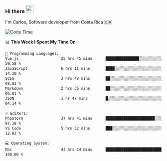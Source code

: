 ### Hi there <img src="https://media.giphy.com/media/hvRJCLFzcasrR4ia7z/giphy.gif" width="25px" height="25px">

I'm Carlos, Software developer from Costa Rica 🇨🇷

[//]: # (<a href="https://app.daily.dev/carum98"><img src="https://github.com/carum98/carum98/blob/main/devcard.svg" width="400" alt="Carlos Umaña Acevedo's Dev Card"/></a>)


<!--START_SECTION:waka-->
![Code Time](http://img.shields.io/badge/Code%20Time-12%2C023%20hrs%2022%20mins-blue)

📊 **This Week I Spent My Time On** 

```text
💬 Programming Languages: 
Vue.js                   25 hrs 45 mins      ███████████████░░░░░░░░░░   59.58 % 
JavaScript               6 hrs 11 mins       ████░░░░░░░░░░░░░░░░░░░░░   14.30 % 
SCSS                     3 hrs 48 mins       ██░░░░░░░░░░░░░░░░░░░░░░░   08.82 % 
Markdown                 2 hrs 36 mins       ██░░░░░░░░░░░░░░░░░░░░░░░   06.01 % 
JSON                     1 hr 47 mins        █░░░░░░░░░░░░░░░░░░░░░░░░   04.14 % 

🔥 Editors: 
PhpStorm                 37 hrs 41 mins      ██████████████████████░░░   87.18 % 
VS Code                  5 hrs 32 mins       ███░░░░░░░░░░░░░░░░░░░░░░   12.82 % 

💻 Operating System: 
Mac                      43 hrs 14 mins      █████████████████████████   100.00 % 
```


<!--END_SECTION:waka-->
